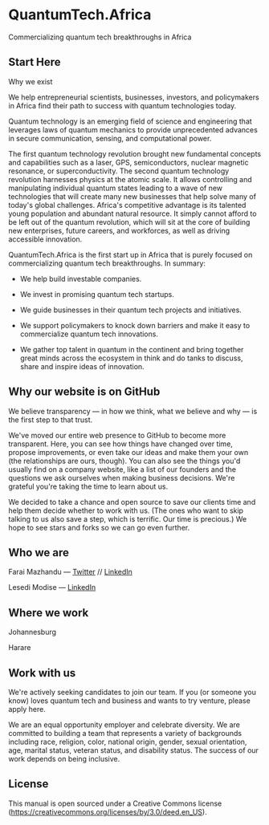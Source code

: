 # QuantumTech.Africa

Commercializing quantum tech breakthroughs in Africa

## Start Here

Why we exist

We help entrepreneurial scientists, businesses, investors, and policymakers in Africa find their path to success with quantum technologies today.

Quantum technology is an emerging field of science and engineering that leverages laws of quantum mechanics to provide unprecedented advances in secure communication, sensing, and computational power.

The first quantum technology revolution brought new fundamental concepts and capabilities such as a laser, GPS, semiconductors, nuclear magnetic resonance, or superconductivity. The second quantum technology revolution harnesses physics at the atomic scale. It allows controlling and manipulating individual quantum states leading to a wave of new technologies that will create many new businesses that help solve many of today's global challenges.  Africa's competitive advantage is its talented young population and abundant natural resource. It simply cannot afford to be left out of the quantum revolution, which will sit at the core of building new enterprises, future careers, and workforces, as well as driving accessible innovation.

QuantumTech.Africa is the first start up in Africa that is purely focused on commercializing quantum tech breakthroughs. In summary:

- We help build investable companies.

- We invest in promising quantum tech startups. 

- We guide businesses in their quantum tech projects and initiatives.

- We support policymakers to knock down barriers and make it easy to commercialize quantum tech innovations.

- We gather top talent in quantum in the continent and bring together great minds across the ecosystem in think and do tanks to discuss, share and inspire ideas of innovation.

## Why our website is on GitHub

We believe transparency — in how we think, what we believe and why — is the first step to that trust.

We've moved our entire web presence to GitHub to become more transparent. Here, you can see how things have changed over time, propose improvements, or even take our ideas and make them your own (the relationships are ours, though). You can also see the things you'd usually find on a company website, like a list of our founders and the questions we ask ourselves when making business decisions. We're grateful you're taking the time to learn about us.

We decided to take a chance and open source to save our clients time and help them decide whether to work with us. (The ones who want to skip talking to us also save a step, which is terrific. Our time is precious.) We hope to see stars and forks so we can go even further.

## Who we are

Farai Mazhandu — [Twitter](https://twitter.com/FaraiMazhandu) // [LinkedIn](https://www.linkedin.com/in/farai-mazhandu-83b5271b/)

Lesedi Modise — [LinkedIn](https://www.linkedin.com/in/lesedi-modise-10288b73/)

## Where we work

Johannesburg

Harare

## Work with us

We're actively seeking candidates to join our team. If you (or someone you know) loves quantum tech and business and wants to try venture, please apply here.

We are an equal opportunity employer and celebrate diversity. We are committed to building a team that represents a variety of backgrounds including race, religion, color, national origin, gender, sexual orientation, age, marital status, veteran status, and disability status. The success of our work depends on being inclusive.

## License

This manual is open sourced under a Creative Commons license (https://creativecommons.org/licenses/by/3.0/deed.en_US).


